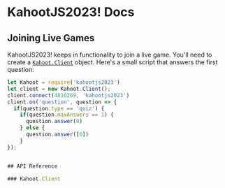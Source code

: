 # KahootJS2023! Docs

## Joining Live Games
KahootJS2023! keeps in functionality to join a live game. You'll need to create a [`Kahoot.Client`](#kahootclient) object.
Here's a small script that answers the first question:
```js
let Kahoot = require('kahootjs2023')
let client = new Kahoot.Client();
client.connect(4810269, 'kahootjs2023')
client.on('question', question => {
  if(question.type == 'quiz') {
    if(question.maxAnswers == 1) {
      question.answer(0)
    } else {
      question.answer([0])
    }
});


## API Reference

### Kahoot.Client
